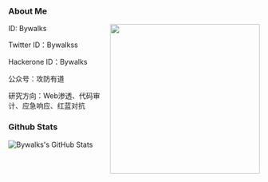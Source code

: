### About Me
ID: Bywalks<img align='right' src="https://profile-counter.glitch.me/z1un/count.svg" width="300">

Twitter ID：Bywalkss

Hackerone ID：Bywalks

公众号：攻防有道

研究方向：Web渗透、代码审计、应急响应、红蓝对抗

### Github Stats

![Bywalks's GitHub Stats](https://github-readme-stats.vercel.app/api?username=Bywalks)

